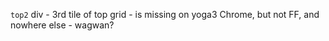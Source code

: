 
`top2` div - 3rd tile of top grid - is missing on yoga3 Chrome, but not FF, and nowhere else - wagwan?